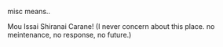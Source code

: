misc means..

Mou Issai Shiranai Carane!
(I never concern about this place. no meintenance, no response, no future.)